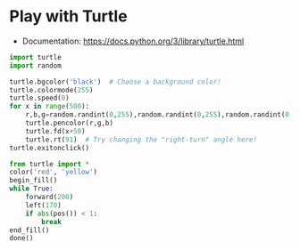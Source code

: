 # Play with Turtle

* Documentation: https://docs.python.org/3/library/turtle.html

```python
import turtle
import random

turtle.bgcolor('black')  # Choose a background color!
turtle.colormode(255)
turtle.speed(0)
for x in range(500):
    r,b,g=random.randint(0,255),random.randint(0,255),random.randint(0,255)
    turtle.pencolor(r,g,b)
    turtle.fd(x+50)
    turtle.rt(91)  # Try changing the "right-turn" angle here!
turtle.exitonclick()
```

```python
from turtle import *
color('red', 'yellow')
begin_fill()
while True:
    forward(200)
    left(170)
    if abs(pos()) < 1:
        break
end_fill()
done()
```
